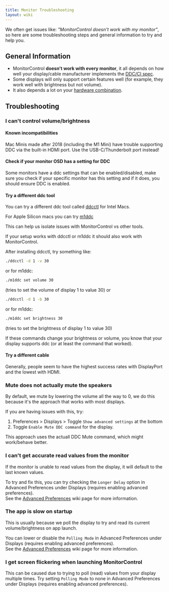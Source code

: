 ```yaml
---
title: Monitor Troubleshooting
layout: wiki
---
```


We often get issues like:
_"MonitorControl doesn't work with my monitor"_,  
so here are some troubleshooting steps and general information to try and help you.

## General Information

- MonitorControl **doesn't work with every monitor**, it all depends on how well your display/cable manufacturer implements the [DDC/CI spec](https://en.wikipedia.org/wiki/Display_Data_Channel).
- Some displays will only support certain features well (for example, they work well with brightness but not volume).
- It also depends a lot on your [hardware combination](https://github.com/the0neyouseek/MonitorControl/issues/82).

## Troubleshooting

### I can't control volume/brightness

#### Known incompatibilities

Mac Minis made after 2018 (including the M1 Mini) have trouble supporting DDC via the built-in HDMI port. Use the USB-C/Thunderbolt port instead!

#### Check if your monitor OSD has a setting for DDC

Some monitors have a ddc settings that can be enabled/disabled, make sure you check if your specific monitor has this setting and if it does, you should ensure DDC is enabled.

#### Try a different ddc tool

You can try a different ddc tool called [ddcctl](https://github.com/kfix/ddcctl) for Intel Macs.

For Apple Silicon macs you can try [m1ddc](https://github.com/waydabber/m1ddc)

This can help us isolate issues with MonitorControl vs other tools.

If your setup works with ddcctl or m1ddc it should also work with MonitorControl.

After installing ddcctl, try something like:

```sh
./ddcctl -d 1 -v 30
```

or for m1ddc:

```sh
./m1ddc set volume 30
```

(tries to set the volume of display 1 to value 30)
or

```sh
./ddcctl -d 1 -b 30
```

or for m1ddc:

```sh
./m1ddc set brightness 30
```

(tries to set the brightness of display 1 to value 30)

If these commands change your brightness or volume, you know that your display supports ddc (or at least the command that worked).

#### Try a different cable

Generally, people seem to have the highest success rates with DisplayPort and the lowest with HDMI.

### Mute does not actually mute the speakers

By default, we mute by lowering the volume all the way to 0, we do this because it's the approach that works with most displays.

If you are having issues with this, try:

1. Preferences > Displays > Toggle `Show advanced settings` at the bottom
2. Toggle `Enable Mute DDC command` for the display.

This approach uses the actuall DDC Mute command, which might work/behave better.

### I can't get accurate read values from the monitor

If the monitor is unable to read values from the display, it will default to the last known values.

To try and fix this, you can try checking the `Longer Delay` option in Advanced Preferences under Displays (requires enabling advanced preferences).  
See the [Advanced Preferences](https://github.com/the0neyouseek/MonitorControl/wiki/Advanced-Preferences#longer-delay) wiki page for more information.

### The app is slow on startup

This is usually because we poll the display to try and read its current volume/brightness on app launch.

You can lower or disable the `Polling Mode` in Advanced Preferences under Displays (requires enabling advanced preferences).  
See the [Advanced Preferences](https://github.com/the0neyouseek/MonitorControl/wiki/Advanced-Preferences#polling-mode) wiki page for more information.

### I get screen flickering when launching MonitorControl

This can be caused due to trying to poll (read) values from your display multiple times. Try setting `Polling Mode` to none in Advanced Preferences under Displays (requires enabling advanced preferences).
